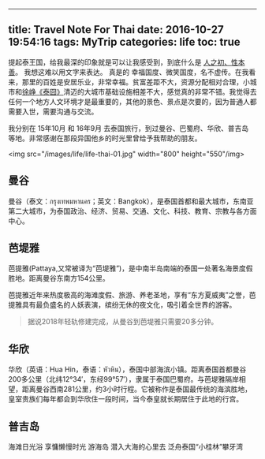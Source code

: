 
---
title: Travel Note For Thai
date: 2016-10-27 19:54:16
tags: MyTrip
categories: life
toc: true
---

提起泰王国，给我最深的印象就是可以让我感受到，到底什么是 [人之初、性本善][1]。 我想这难以用文字来表达。<!--more-->
真是的 幸福国度、微笑国度，名不虚传。在我看来，那里的百姓是安居乐业，非常幸福。贫富差距不大，资源分配相对合理，小城市和[徐峥《泰囧》][2]清迈的大城市基础设施相差不大，感觉真的非常不错。我觉得去任何一个地方人文环境才是最重要的，其他的景色、景点是次要的，因为普通人都需要入世，需要沟通与交流。

<!-- more -->

我分别在 15年10月 和 16年9月 去泰国旅行，到过曼谷、巴蜀府、华欣、普吉岛 等地。非常感谢在那段异国他乡的时光里曾给予我帮助的朋友。

<img src="/images/life/life-thai-01.jpg" width="800" height="550"/img>


## 曼谷

曼谷（泰文：กรุงเทพมหานคร；英文：Bangkok），是泰国首都和最大城市，东南亚第二大城市，为泰国政治、经济、贸易、交通、文化、科技、教育、宗教与各方面中心。

## 芭堤雅

芭提雅(Pattaya,又常被译为“芭堤雅”)，是中南半岛南端的泰国一处著名海景度假胜地。距离曼谷东南方154公里。

芭提雅近年来热度极高的海滩度假、旅游、养老圣地，享有“东方夏威夷”之誉，芭提雅具有最负盛名的人妖表演，缤纷无休的夜文化，吸引着全世界的游客。

> 据说2018年轻轨修建完成，从曼谷到芭堤雅只需要20多分钟。

## 华欣

华欣（英语：Hua Hin，泰语：หัวหิน），泰国中部海滨小镇。距离泰国首都曼谷200多公里（北纬12°34′，东经99°57′），隶属于泰国巴蜀府。与芭堤雅隔岸相望，距离曼谷西南281公里，约3小时行程。它被称作是泰国最传统的海滨胜地，皇室贵族们每年都会到华欣住一段时间，当今泰皇就长期居住于此地的行宫。

## 普吉岛

海滩日光浴 享慵懒慢时光
游海岛 潜入大海的心里去
泛舟泰国“小桂林”攀牙湾 

[1]: https://zh.wikipedia.org/wiki/三字经
[2]: https://zh.wikipedia.org/wiki/人再囧途之泰囧
[3]: http://www.17u.com/destination/guide_show_3144_11.html
[11]: /images/life/life-thai-01.jpg
